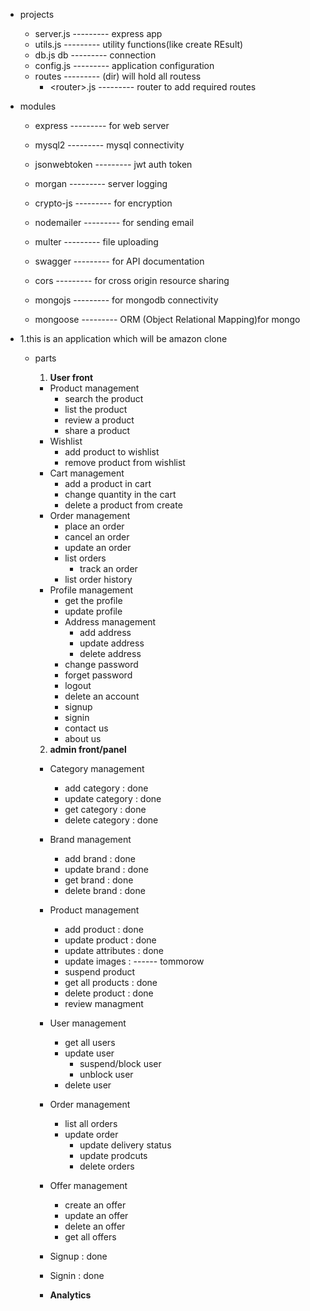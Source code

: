- projects
  - server.js        ---------   express app
  - utils.js         --------- utility functions(like create REsult)
  - db.js db         --------- connection 
  - config.js        --------- application configuration
  - routes           --------- (dir) will hold all routess
    - <router\>.js     --------- router to add required routes

- modules 
   - express         ---------   for web server
   - mysql2          ---------    mysql connectivity
   - jsonwebtoken    ---------    jwt auth token
   - morgan          ---------    server logging
   - crypto-js       ---------    for encryption

   - nodemailer      ---------    for sending email
    - multer         ---------    file uploading
   - swagger         ---------    for API documentation 
   - cors            ---------    for cross origin resource sharing 
   - mongojs         ---------    for mongodb connectivity
   - mongoose        ---------    ORM (Object Relational Mapping)for mongo  

   

- 1.this is an application which will be amazon clone
  - parts
    1. **User front**
    - Product management
       - search the product
       - list the product
       - review a product
       - share a product
    - Wishlist
       - add product to wishlist
       - remove product from wishlist 
    - Cart management
       - add a product in cart  
       - change quantity in the cart
       - delete a product from create
    - Order management
       - place an order
       - cancel an order
       - update an order
       - list orders
         - track an order
       - list order history
    - Profile management
       - get the profile
       - update profile
       - Address management
         - add address
         - update address
         - delete address 
       - change password
       - forget password
       - logout
       - delete an account
      - signup
      - signin
      - contact us 
      - about us

    2. **admin front/panel**
    - Category management
      - add category       : done 
      - update category   : done 
      - get category   : done 
      - delete category   : done 
    - Brand management  
      - add brand      : done 
      - update brand  : done 
      - get brand  : done 
      - delete brand  : done 
    - Product management
      - add product         : done
      - update product : done
       - update attributes : done
       - update images     : ------ tommorow
       - suspend product
      - get all products   : done
      - delete product  : done
      - review managment
    - User management
      - get all users
      - update user
        - suspend/block user
        - unblock user
      - delete user
    - Order management
      - list all orders
      - update order
        - update delivery status
        - update prodcuts
        - delete orders  
    - Offer management
      - create an offer
      - update an offer
      - delete an offer
      - get all offers
    - Signup : done
    - Signin : done 

    - **Analytics**
      
    <!-- not professional documentation 
     Product: 
     - GET/product
     - POST/product
      - title : string
      - description : string  -->

      